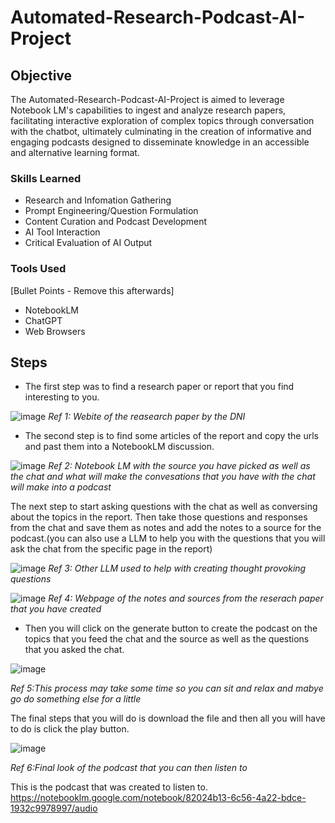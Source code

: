 # Automated-Research-Podcast-AI-Project

## Objective

The Automated-Research-Podcast-AI-Project is aimed to leverage Notebook LM's capabilities to ingest and analyze research papers, facilitating interactive exploration of complex topics through conversation with the chatbot, ultimately culminating in the creation of informative and engaging podcasts designed to disseminate knowledge in an accessible and alternative learning format.
### Skills Learned
- Research and Infomation Gathering
- Prompt Engineering/Question Formulation
- Content Curation and Podcast Development
- AI Tool Interaction
- Critical Evaluation of AI Output
### Tools Used
[Bullet Points - Remove this afterwards]
- NotebookLM
- ChatGPT
- Web Browsers
## Steps
- The first step was to find a research paper or report that you find interesting to you. 

![image](https://github.com/user-attachments/assets/a6ad40c7-4967-495f-8f4a-a2f0a5aacfe1)
*Ref 1: Webite of the reasearch paper by the DNI*

- The second step is to find some articles of the report and copy the urls and past them into a NotebookLM discussion. 

![image](https://github.com/user-attachments/assets/4e90b548-93e7-4e0c-a64b-5a5125a4c74e)
*Ref 2: Notebook LM with the source you have picked as well as the chat and what will make the convesations that you have with the chat will make into a podcast*

The next step to start asking questions with the chat as well as conversing about the topics in the report. Then take those questions and responses from the chat and save them as notes and add the notes to a source for the podcast.(you can also use a LLM to help you with the questions that you will ask the chat from the specific page in the report) 

![image](https://github.com/user-attachments/assets/458c6e0a-992d-467c-8ad9-78feae79ee19)
*Ref 3: Other LLM used to help with creating thought provoking questions*

![image](https://github.com/user-attachments/assets/35cfc086-83f9-4329-9fc4-db822ff01961)
*Ref 4: Webpage of the notes and sources from the reserach paper that you have created*

- Then you will click on the generate button to create the podcast on the topics that you feed the chat and the source as well as the questions that you asked the chat.

![image](https://github.com/user-attachments/assets/3998b72c-db3d-48c8-8228-e21bcf46c6d1)

*Ref 5:This process may take some time so you can sit and relax and mabye go do something else for a little*

The final steps that you will do is download the file and then all you will have to do is click the play button.

![image](https://github.com/user-attachments/assets/dcca6ded-6767-4547-bf24-1ca41c3394be)

*Ref 6:Final look of the podcast that you can then listen to*

This is the podcast that was created to listen to. 
https://notebooklm.google.com/notebook/82024b13-6c56-4a22-bdce-1932c9978997/audio
